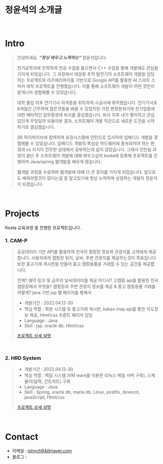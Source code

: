 # 정윤석의 소개글

<br />

# Intro

> 안녕하세요. ***"항상 배우고 노력하는"*** 정윤석입니다.
> 
> 전기공학과에 진학하여 전공 수업을 들으면서 C++ 수업을 통해 개발에도 관심을 가지게 되었습니다. 그 과정에서 태양광 추적 발전기의 소프트웨어 개발을 담당하는 프로젝트와 라즈베리파이를 기반으로 Google API를 활용한 AI 스마트 스피커 제작 프로젝트를 진행했습니다. 이를 통해 소프트웨어 개발이 어떤 것인지 얕게나마 경험해볼 수 있었습니다.
> 
> 대학 졸업 이후 전기기사 자격증을 취득하여 시공사에 취직했습니다. 전기기사로 8개월간 근무하며 많은것들을 배울 수 있었지만 거친 현장분위기와 전기업종에 대한 배타적인 업무환경에 퇴사를 결심했습니다. 퇴사 이후 내가 좋아하고 관심있던게 무엇일까 되돌아본 결과, 소프트웨어 개발 직군으로 새로운 도전을 시작하기로 결심했습니다.
> 
> SK 하이파이브에 참여하여 유정시스템에 인턴으로 입사하여 임베디드 개발을 경험해볼 수 있었습니다. 임베디드 개발의 특성상 하드웨어에 종속되어야 하는 환경과 cs 지식이 전무한 상태에서 공부하는데 쉽지 않았습니다. 그래서 인턴쉽 과정이 끝난 후 소프트웨어 개발에 대해 배우고싶어 kosta에 등록해 프로젝트를 진행하며 Java/spring 웹개발을 배우게 됐습니다.
> 
> 웹개발 과정을 수료하며 웹개발에 대해 더 큰 흥미를 가지게 되었습니다. 앞으로도 배워야할것이 많다는걸 잘 알고있기에 항상 노력하며 성장하는 개발자 정윤석이 되겠습니다.

<br />


# Projects


Kosta 교육과정 중 진행한 프로젝트입니다.
<br />


### 1. CAM-P

> 공공데이터 기반 API를 활용하여 전국의 캠핑장 정보와 관광지를 고객에게 제공합니다.
> 사용자에게 캠핑장 위치, 날씨, 주변 관광지를 제공하는것이 목표입니다.
> 또한 중고거래 게시판을 만들어 중고 캠핑용품을 거래할 수 있는 공간을 제공합니다.
> 
> 언제? 예약 링크 및 금주의 날씨데이터를 제공
> 어디서? 고캠핑 api를 활용한 전국 캠핑장에서
> 무엇을? 캠핑장과 주변 관광지 정보를 제공 & 중고 캠핑용품 거래를
> 어떻게? java 기반 jsp 웹 페이지를 통해서
> 
>
> - 개발기간 : 2022.04.12-30
> - 핵심 역할 : 회원 시스템 및 중고거래 게시판, kakao map api를 통한 지도정보 제공, Html/css 프론트 페이지 담당
> - Language : Java
> - Skill : jsp, oracle db, Html/css
>
> [프로젝트 상세 설명](https://github.com/johnch94/Kosta_camping)


<br />


### 2. HRD System

> 
>
> - 개발기간 : 2022.04.12-30
> - 핵심 역할 : 메일 시스템 (VM ware를 이용한 리눅스 메일 서버 구축), 스케쥴러(달력, 간트차트) 구축
> - Language : Java
> - Skill : Spring, oracle db, maria db, Linux, postfix, dovecot, javaScript, Html/css
>
> [프로젝트 상세 설명](https://github.com/johnch94/Kosta_Final_HRD-System/tree/develop)

<br />



#  Contact

- 이메일 : johnch94@naver.com
- 블로그 : <a href="https://velog.io/@kimphysicsman">
